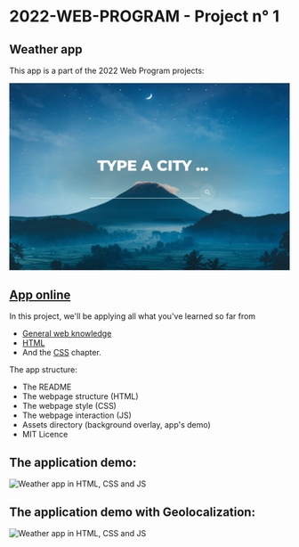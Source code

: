 # 2022-WEB-PROGRAM - Project n° 1

## Weather app
This app is a part of the 2022 Web Program projects:

![Weather app in HTML, CSS and JS](https://github.com/famzila/weather-app/blob/main/assets/weather-app-ui.png)

## [App online](https://weather-app-tan-eight-80.vercel.app/)

In this project, we'll be applying all what you've learned so far from 
- [General web knowledge](https://github.com/famzila/2022-WEB-PROGRAM/tree/main/Chapter1)
- [HTML](https://github.com/famzila/2022-WEB-PROGRAM/tree/main/Chapter2)
- And the [CSS](https://github.com/famzila/2022-WEB-PROGRAM/tree/main/Chapter3) chapter.

The app structure:
- The README
- The webpage structure (HTML)
- The webpage style (CSS)
- The webpage interaction (JS)
- Assets directory (background overlay, app's demo)
- MIT Licence

## The application demo:

![Weather app in HTML, CSS and JS](https://github.com/famzila/weather-app/blob/main/assets/weather-app-demo.gif)

## The application demo with Geolocalization:

![Weather app in HTML, CSS and JS](https://github.com/famzila/weather-app/blob/main/assets/weather-app-geo-demo.gif)
